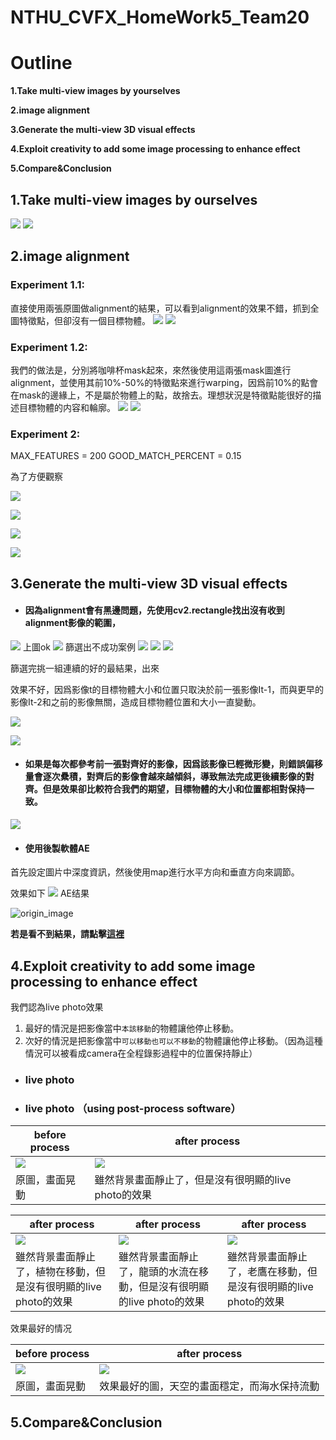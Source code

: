 # NTHU_CVFX_HomeWork5_Team20


# Outline

**1.Take multi-view images by yourselves**

**2.image alignment**

**3.Generate the multi-view 3D visual effects**

**4.Exploit creativity to add some image processing to enhance effect**

**5.Compare&Conclusion**

## **1.Take multi-view images by ourselves**
![](https://i.imgur.com/nsvPc3s.gif)
![](https://media.giphy.com/media/RitcFC4ojyl1fRf1DD/giphy.gif)




## **2.image alignment**
### **Experiment 1.1:**
直接使用兩張原圖做alignment的結果，可以看到alignment的效果不錯，抓到全圖特徵點，但卻沒有一個目標物體。
![](https://i.imgur.com/bNahDde.jpg)
![](https://i.imgur.com/sJGodDo.gif)
### **Experiment 1.2:**
我們的做法是，分別將咖啡杯mask起來，來然後使用這兩張mask圖進行alignment，並使用其前10%-50%的特徵點來進行warping，因爲前10%的點會在mask的邊緣上，不是屬於物體上的點，故捨去。理想狀況是特徵點能很好的描述目標物體的内容和輪廓。
![](https://i.imgur.com/ndjjuin.jpg)
![](https://i.imgur.com/Wx3Lap3.gif)









### **Experiment 2:** 
MAX_FEATURES = 200
GOOD_MATCH_PERCENT = 0.15  

為了方便觀察

![](https://i.imgur.com/QFig1Sn.png)


![](https://i.imgur.com/vCSgsoZ.png)

![](https://i.imgur.com/xEaKmYf.png)

![](https://i.imgur.com/cHkeMpR.png)




## **3.Generate the multi-view 3D visual effects**

- #### 因為alignment會有黑邊問題，先使用cv2.rectangle找出沒有收到alignment影像的範圍，

![](https://i.imgur.com/AGgEkr1.png)
上圖ok
![](https://i.imgur.com/OvsxV1c.png)
篩選出不成功案例
![](https://i.imgur.com/QR2gvcx.png)
![](https://i.imgur.com/ECi1Dcl.png)
![](https://i.imgur.com/X7Iwn2D.png)

篩選完挑一組連續的好的最結果，出來

效果不好，因爲影像t的目標物體大小和位置只取決於前一張影像It-1，而與更早的影像It-2和之前的影像無關，造成目標物體位置和大小一直變動。

![](https://media.giphy.com/media/KDQSBGIpN6yoeyMS0n/giphy.gif)


![](https://media.giphy.com/media/Kc7RQMPphWSrj7DmAE/giphy.gif)

- #### 如果是每次都參考前一張對齊好的影像，因爲該影像已輕微形變，則錯誤偏移量會逐次纍積，對齊后的影像會越來越傾斜，導致無法完成更後續影像的對齊。但是效果卻比較符合我們的期望，目標物體的大小和位置都相對保持一致。
![](https://i.imgur.com/TRTtM09.gif)


- #### 使用後製軟體AE

首先設定圖片中深度資訊，然後使用map進行水平方向和垂直方向來調節。

效果如下
![](https://media.giphy.com/media/lNACVBhbrspEX2JsV6/giphy.gif)
AE结果

![origin_image](main.gif)

**若是看不到結果，請點擊[這裡](https://media.giphy.com/media/lNACVBhbrspEX2JsV6/giphy.gif)**

## **4.Exploit creativity to add some image processing to enhance effect**

我們認為live photo效果
1. 最好的情況是把影像當中`本該移動`的物體讓他停止移動。
1. 次好的情況是把影像當中`可以移動也可以不移動`的物體讓他停止移動。（因為這種情況可以被看成camera在全程錄影過程中的位置保持靜止）

- ### live photo 

- ### live photo （using post-process software）




| before process                                                   | after process                                                               |
|------------------------------------------------------------------|-----------------------------------------------------------------------------|
| ![](https://thumbs.gfycat.com/NewRealAdouri-size_restricted.gif) | ![](https://thumbs.gfycat.com/SadJollyIndianspinyloach-size_restricted.gif) |
| 原圖，畫面晃動                                                   | 雖然背景畫面靜止了，但是沒有很明顯的live photo的效果                                              |


| after process                                                           | after process                                                             | after process                                                             |
|-------------------------------------------------------------------------|---------------------------------------------------------------------------|---------------------------------------------------------------------------|
| ![](https://thumbs.gfycat.com/AmusingBlueCockatiel-size_restricted.gif) | ![](https://thumbs.gfycat.com/PolishedFloweryLadybug-size_restricted.gif) | ![](https://thumbs.gfycat.com/TameImportantHamadryad-size_restricted.gif) |
| 雖然背景畫面靜止了，植物在移動，但是沒有很明顯的live photo的效果       |      雖然背景畫面靜止了，龍頭的水流在移動，但是沒有很明顯的live photo的效果                                                                     |            雖然背景畫面靜止了，老鷹在移動，但是沒有很明顯的live photo的效果                                                                |


效果最好的情况


| before process                                                              | after process                                                                   |
|-----------------------------------------------------------------------------|---------------------------------------------------------------------------------|
| ![](https://thumbs.gfycat.com/HollowPerfectDwarfrabbit-size_restricted.gif) | ![](https://thumbs.gfycat.com/TediousHelplessBeardeddragon-size_restricted.gif) |
| 原圖，畫面晃動                                                              | 效果最好的圖，天空的畫面穩定，而海水保持流動                                                  |


## **5.Compare&Conclusion**








